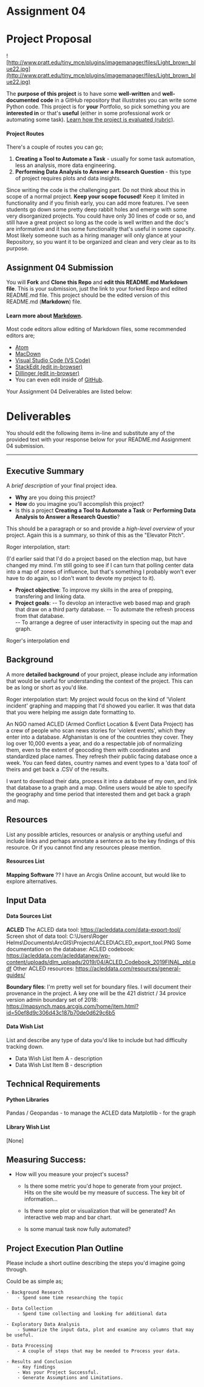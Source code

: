 
# Assignment 04

# Project Proposal

![http://www.pratt.edu/tiny_mce/plugins/imagemanager/files/Light_brown_blue22.jpg](http://www.pratt.edu/tiny_mce/plugins/imagemanager/files/Light_brown_blue22.jpg)

The **purpose of this project** is to have some **well-written** and **well-documented code** in a GitHub repository that illustrates you can write some Python code. This project is for **your** Portfolio, so pick something you are **interested in** or that's **useful** (either in some professional work or automating some task). [Learn how the project is evaluated (rubric)](https://github.com/pratt-savi-810/pratt-savi-810-2020-03-project).


#### Project Routes

There's a couple of routes you can go;

1. **Creating a Tool to Automate a Task** - usually for some task automation, less an analysis, more data engineering. 
2. **Performing Data Analysis to Answer a Research Question** - this type of project requires plots and data insights. 

Since writing the code is the challenging part. Do not think about this in scope of a normal project. **Keep your scope focused!** Keep it limited in functionality and if you finish early, you can add more features. I've seen students go down some pretty deep rabbit holes and emerge with some very disorganized projects. You could have only 30 lines of code or so, and still have a great project so long as the code is well written and the doc's are informative and it has some functionality that's useful in some capacity. Most likely someone such as a hiring manager will only glance at your Repository, so you want it to be organized and clean and very clear as to its purpose. 

## Assignment 04 Submission
You will **Fork** and **Clone this Repo** and **edit this README.md Markdown file**. This is your submission, just the link to your forked Repo and edited README.md file. This project should be the edited version of this README.md (**Markdown**) file. 

#### Learn more about [Markdown](https://www.markdownguide.org/). 

Most code editors allow editing of Markdown files, some recommended editors are;

* [Atom](https://atom.io/)
* [MacDown](https://macdown.uranusjr.com/)
* [Visual Studio Code (VS Code)](https://code.visualstudio.com/)
* [StackEdit (edit in-browser)](https://stackedit.io/)
* [Dillinger (edit in-browser)](https://dillinger.io/)
* You can even edit inside of [GitHub](https://github.com/). 

Your Assignment 04 Deliverables are listed below:

# Deliverables

You should edit the following items in-line and substitute any of the provided text with your response below for your README.md Assignment 04 submission. 


---

## Executive Summary

A _brief description_ of your final project idea. 

- **Why** are you doing this project? 
- **How** do you imagine you'll accomplish this project? 
- Is this a project **Creating a Tool to Automate a Task** or **Performing Data Analysis to Answer a Research Questio**? 

This should be a paragraph or so and provide a _high-level overview_ of your project. Again this is a summary, so think of this as the "Elevator Pitch". 

Roger interpolation, start:

(I'd earlier said that I'd do a project based on the election map, but have changed my mind.  I'm still going to see if I can turn that polling center data into a map of zones of influence, but that's something I probably won't ever have to do again, so I don't want to devote my project to it).  
- **Project objective**: To improve my skills in the area of prepping, transfering and linking data. 
- **Project goals**: 
-- To devolop an interactive web based map and graph that draw on a third party database.  -- To automate the refresh process from that database.  
-- To arrange a degree of user interactivity in specing out the map and graph.  

Roger's interpolation end

## Background

A more **detailed background** of your project, please include any information that would be useful for understanding the context of the project. This can be as long or short as you'd like. 

Roger interpolation start:
My project would focus on the kind of 'Violent incident' graphing and mapping that I'd showed you earlier.  It was that data that you were helping me assign date formatting to.  

An NGO named ACLED (Armed Conflict Location & Event Data Project) has a crew of people who scan news stories for 'violent events', which they enter into a database.  Afghanistan is one of the countries they cover.  They log over 10,000 events a year, and do a respectable job of normalizing them, even to the extent of geocoding them with coordinates and standardized place names.  They refresh their public facing database once a week.  You can feed dates, country names and event types to a 'data tool' of theirs and get back a .CSV of the results.

I want to download their data, process it into a database of my own, and link that database to a graph and a map.  Online users would be able to specify the geography and time period  that interested them and get back a graph and map.


## Resources
List any possible articles, resources or analysis or anything useful and include links and perhaps annotate a sentence as to the key findings of this resource. Or if you cannot find any resources please mention. 



#### Resources List



**Mapping Software** 
??
I have an Arcgis Online account, but would like to explore alternatives.
 
## Input Data 

#### Data Sources List 

**ACLED**
The ACLED data tool:
https://acleddata.com/data-export-tool/
Screen shot of data tool:
C:\Users\Roger Helms\Documents\ArcGIS\Projects\ACLED\ACLED_export_tool.PNG
Some documentation on the database:
ACLED codebook:  https://acleddata.com/acleddatanew/wp-content/uploads/dlm_uploads/2019/04/ACLED_Codebook_2019FINAL_pbl.pdf
Other ACLED resources:
https://acleddata.com/resources/general-guides/

**Boundary files**:
I'm pretty well set for boundary files.  I will document their provenance in the project.  A key one will be the 421 district / 34 provice version admin boundary set of 2018:
https://mapsynch.maps.arcgis.com/home/item.html?id=50ef8d9c306d43c187b70de0d629c6b5

#### Data Wish List
List and describe any type of data you'd like to include but had difficulty tracking down. 

* Data Wish List Item A - description
* Data Wish List Item B - description

## Technical Requirements

#### Python Libraries

Pandas / Geopandas - to manage the ACLED data
Matplotlib - for the graph

#### Library Wish List
[None]

## Measuring Success: 

- How will you measure your project's sucess?
	- Is there some metric you'd hope to generate from your project.  	
    Hits on the site would be my measure of success.  The key bit of information...
	- Is there some plot or visualization that will be generated? 
    An interactive web map and bar chart.

	- Is some manual task now fully automated? 

## Project Execution Plan Outline
Please include a short outline describing the steps you'd imagine going through. 

Could be as simple as;

```
- Background Research 
	- Spend some time researching the topic

- Data Collection
	- Spend time collecting and looking for additional data
	 
- Exploratory Data Analysis
 	- Summarize the input data, plot and examine any columns that may be useful. 

- Data Processing
	- A couple of steps that may be needed to Process your data. 

- Results and Conclusion 
	- Key findings
	- Was your Project Successful. 
	- Generate Assumptions and Limitations. 
```
